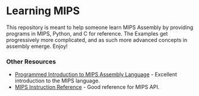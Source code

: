 # Learning MIPS

This repository is meant to help someone learn MIPS Assembly by providing programs in MIPS, Python, and C for reference. The Examples get progressively more complicated, and as such more advanced concepts in assembly emerge. Enjoy!

### Other Resources

  - [Programmed Introduction to MIPS Assembly Language](http://chortle.ccsu.edu/assemblytutorial/index.html) - Excellent introduction to the MIPS language.
  - [MIPS Instruction Reference](http://www.mrc.uidaho.edu/mrc/people/jff/digital/MIPSir.html) - Good reference for MIPS API.
